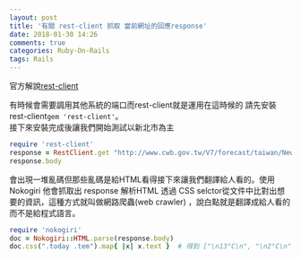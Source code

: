 ```yaml
---
layout: post
title: '有關 rest-client 抓取 當前網址的回應response'
date: 2018-01-30 14:26
comments: true
categories: Ruby-On-Rails
tags: Rails
---
```

官方解說[rest-client](https://github.com/rest-client/rest-client)

有時候會需要調用其他系統的端口而rest-client就是運用在這時候的
請先安裝rest-client`gem 'rest-client'`。<br>
接下來安裝完成後讓我們開始測試以新北市為主
```rb
require 'rest-client'
response = RestClient.get "http://www.cwb.gov.tw/V7/forecast/taiwan/New_Taipei_City.htm"
response.body
```
會出現一堆亂碼但那些亂碼是給HTML看得接下來讓我們翻譯給人看的。使用 Nokogiri 他會抓取出 response 解析HTML 透過 CSS selctor從文件中比對出想要的資訊，這種方式就叫做網路爬蟲(web crawler)
，說白點就是翻譯成給人看的而不是給程式語言。
```rb
require 'nokogiri'
doc = Nokogiri::HTML.parse(response.body)
doc.css(".today .tem").map{ |x| x.text }  # 得到 ["\n13°C\n", "\n2°C\n", "\n"]
```